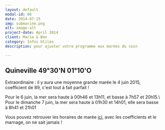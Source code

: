 ```yaml
---
layout: default
modal-id: 66
date: 2014-07-15
img: submarine.png
alt: image-alt
project-date: April 2014
client: Marie & Ben
category: Infos Utiles
description: pour ajuster votre programme aux marées du coin

---
```


## Quineville	49°30'N 01°10'O
Extraordinaire : il y aura une moyenne grande marée le 4 juin 2015, coefficient de 89, c'est tout à fait parfait !

Pour le 6 juin, la mer sera haute à 00h46 et 13h11, et basse à 7h57 et 20h15.\\
Pour le dimanche 7 juin, la mer sera haute à 01h30 et 14h01, elle sera basse à 8h41 et 21h01

Vous pouvez retrouver les horaires de marée [ici](http://marine.meteoconsult.fr/meteo-marine/quineville/horaires_maree_quineville_point__1058_6.php), avec les coefficients et le marnage, on ne sait jamais !
